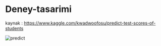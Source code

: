 # Deney-tasarimi

kaynak : https://www.kaggle.com/kwadwoofosu/predict-test-scores-of-students

![predict](https://user-images.githubusercontent.com/69510946/132252734-a92dff18-d889-4b3f-9a27-68c4621e7026.JPG)
